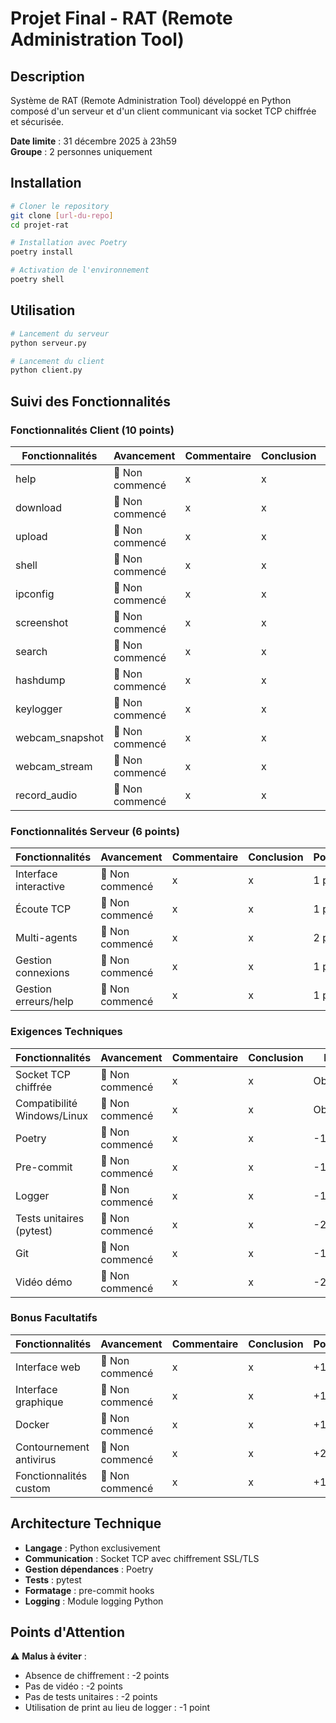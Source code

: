 # Projet Final - RAT (Remote Administration Tool)

## Description
Système de RAT (Remote Administration Tool) développé en Python composé d'un serveur et d'un client communicant via socket TCP chiffrée et sécurisée.

**Date limite** : 31 décembre 2025 à 23h59  
**Groupe** : 2 personnes uniquement

## Installation
```bash
# Cloner le repository
git clone [url-du-repo]
cd projet-rat

# Installation avec Poetry
poetry install

# Activation de l'environnement
poetry shell
```

## Utilisation
```bash
# Lancement du serveur
python serveur.py

# Lancement du client
python client.py
```

## Suivi des Fonctionnalités

### Fonctionnalités Client (10 points)

| Fonctionnalités | Avancement | Commentaire | Conclusion | Points | Attribution |
|----------------|------------|-------------|------------|------------|------------|
| help | 🔴 Non commencé | x | x | 0.5 pt | |
| download | 🔴 Non commencé | x | x | 1 pt | |
| upload | 🔴 Non commencé | x | x | 1 pt | |
| shell | 🔴 Non commencé | x | x | 0.5 pt | |
| ipconfig | 🔴 Non commencé | x | x | 0.5 pt | |
| screenshot | 🔴 Non commencé | x | x | 1 pt | |
| search | 🔴 Non commencé | x | x | 0.5 pt | |
| hashdump | 🔴 Non commencé | x | x | 1 pt | |
| keylogger | 🔴 Non commencé | x | x | 1 pt | |
| webcam_snapshot | 🔴 Non commencé | x | x | 1 pt | |
| webcam_stream | 🔴 Non commencé | x | x | 1 pt | |
| record_audio | 🔴 Non commencé | x | x | 1 pt | |

### Fonctionnalités Serveur (6 points)

| Fonctionnalités | Avancement | Commentaire | Conclusion | Points | Attribution |
|----------------|------------|-------------|------------|------------|------------|
| Interface interactive | 🔴 Non commencé | x | x | 1 pt | |
| Écoute TCP | 🔴 Non commencé | x | x | 1 pt | |
| Multi-agents | 🔴 Non commencé | x | x | 2 pts | |
| Gestion connexions | 🔴 Non commencé | x | x | 1 pt | |
| Gestion erreurs/help | 🔴 Non commencé | x | x | 1 pt | |

### Exigences Techniques

| Fonctionnalités | Avancement | Commentaire | Conclusion | Points | Attribution |
|----------------|------------|-------------|------------|------------|------------|
| Socket TCP chiffrée | 🔴 Non commencé | x | x | Obligatoire | |
| Compatibilité Windows/Linux | 🔴 Non commencé | x | x | Obligatoire | |
| Poetry | 🔴 Non commencé | x | x | -1 pt | |
| Pre-commit | 🔴 Non commencé | x | x | -1 pt | |
| Logger | 🔴 Non commencé | x | x | -1 pt | |
| Tests unitaires (pytest) | 🔴 Non commencé | x | x | -2 pts | |
| Git | 🔴 Non commencé | x | x | -1 pt | |
| Vidéo démo | 🔴 Non commencé | x | x | -2 pts | |

### Bonus Facultatifs

| Fonctionnalités | Avancement | Commentaire | Conclusion | Points | Attribution |
|----------------|------------|-------------|------------|------------|------------|
| Interface web | 🔴 Non commencé | x | x | +1 pt | |
| Interface graphique | 🔴 Non commencé | x | x | +1 pt | |
| Docker | 🔴 Non commencé | x | x | +1 pt | |
| Contournement antivirus | 🔴 Non commencé | x | x | +2 pts | |
| Fonctionnalités custom | 🔴 Non commencé | x | x | +1 pt | |

## Architecture Technique
- **Langage** : Python exclusivement
- **Communication** : Socket TCP avec chiffrement SSL/TLS
- **Gestion dépendances** : Poetry
- **Tests** : pytest
- **Formatage** : pre-commit hooks
- **Logging** : Module logging Python

## Points d'Attention
⚠️ **Malus à éviter** :
- Absence de chiffrement : -2 points
- Pas de vidéo : -2 points  
- Pas de tests unitaires : -2 points
- Utilisation de print au lieu de logger : -1 point
